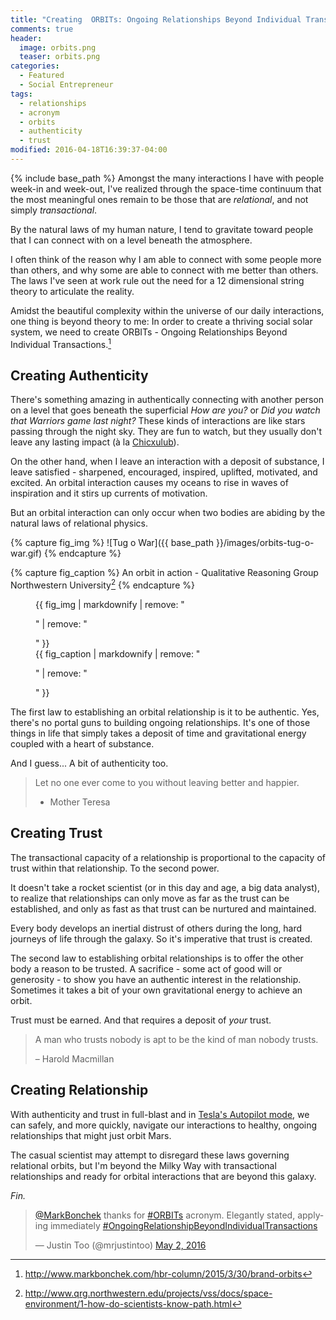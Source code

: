 ```yaml
---
title: "Creating  ORBITs: Ongoing Relationships Beyond Individual Transactions - Part 1"
comments: true
header:
  image: orbits.png
  teaser: orbits.png
categories:
  - Featured
  - Social Entrepreneur
tags:
  - relationships
  - acronym
  - orbits
  - authenticity
  - trust
modified: 2016-04-18T16:39:37-04:00
---
```


{% include base_path %}
Amongst the many interactions I have with people week-in and week-out, I've realized through the space-time continuum that the most meaningful ones remain to be those that are *relational*, and not simply *transactional*.

By the natural laws of my human nature, I tend to gravitate toward people that I can connect with on a level beneath the atmosphere.

I often think of the reason why I am able to connect with some people more than others, and why some are able to connect with me better than others. The laws I've seen at work rule out the need for a 12 dimensional string theory to articulate the reality.

Amidst the beautiful complexity within the universe of our daily interactions, one thing is beyond theory to me: In order to create a thriving social solar system, we need to create ORBITs - Ongoing Relationships Beyond Individual Transactions.[^orbits]

<!--more-->

## Creating Authenticity
There's something amazing in authentically connecting with another person on a level that goes beneath the superficial *How are you?* or *Did you watch that Warriors game last night?* These kinds of interactions are like stars passing through the night sky. They are fun to watch, but they usually don't leave any lasting impact (à la [Chicxulub](http://www.markbonchek.com/hbr-column/2015/3/30/brand-orbits)).

On the other hand, when I leave an interaction with a deposit of substance, I leave satisfied - sharpened, encouraged, inspired, uplifted, motivated, and excited. An orbital interaction causes my oceans to rise in waves of inspiration and it stirs up currents of motivation.

But an orbital interaction can only occur when two bodies are abiding by the natural laws of relational physics.

{% capture fig_img %}
![Tug o War]({{ base_path }}/images/orbits-tug-o-war.gif)
{% endcapture %}

{% capture fig_caption %}
An orbit in action - Qualitative Reasoning Group Northwestern University[^qrg]
{% endcapture %}

<figure>
  {{ fig_img | markdownify | remove: "<p>" | remove: "</p>" }}
  <figcaption>{{ fig_caption | markdownify | remove: "<p>" | remove: "</p>" }}</figcaption>
</figure>

The first law to establishing an orbital relationship is it to be authentic. Yes, there's no portal guns to building ongoing relationships. It's one of those things in life that simply takes a deposit of time and gravitational energy coupled with a heart of substance.

And I guess... A bit of authenticity too.

> Let no one ever come to you without leaving better and happier.
>
> - Mother Teresa

## Creating Trust
The transactional capacity of a relationship is proportional to the capacity of trust within that relationship. To the second power.

It doesn't take a rocket scientist (or in this day and age, a big data analyst), to realize that relationships can only move as far as the trust can be established, and only as fast as that trust can be nurtured and maintained.

Every body develops an inertial distrust of others during the long, hard journeys of life through the galaxy. So it's imperative that trust is created.

The second law to establishing orbital relationships is to offer the other body a reason to be trusted. A sacrifice - some act of good will or generosity - to show you have an authentic interest in the relationship. Sometimes it takes a bit of your own gravitational energy to achieve an orbit.

Trust must be earned. And that requires a deposit of *your* trust.

>  A man who trusts nobody is apt to be the kind of man nobody trusts.
>
>  – Harold Macmillan

## Creating Relationship
With authenticity and trust in full-blast and in [Tesla's Autopilot mode](https://www.washingtonpost.com/news/the-switch/wp/2016/01/11/elon-musk-says-teslas-autopilot-is-already-probably-better-than-human-drivers/), we can safely, and more quickly, navigate our interactions to healthy, ongoing relationships that might just orbit Mars.

The casual scientist may attempt to disregard these laws governing relational orbits, but I'm beyond the Milky Way with transactional relationships and ready for orbital interactions that are beyond this galaxy.

*Fin.*

<blockquote class="twitter-tweet" data-lang="en"><p lang="en" dir="ltr"><a href="https://twitter.com/MarkBonchek">@MarkBonchek</a> thanks for <a href="https://twitter.com/hashtag/ORBITs?src=hash">#ORBITs</a> acronym. Elegantly stated, applying immediately <a href="https://twitter.com/hashtag/OngoingRelationshipBeyondIndividualTransactions?src=hash">#OngoingRelationshipBeyondIndividualTransactions</a></p>&mdash; Justin Too (@mrjustintoo) <a href="https://twitter.com/mrjustintoo/status/727051053452005376">May 2, 2016</a></blockquote>
<script async src="//platform.twitter.com/widgets.js" charset="utf-8"></script>

[^orbits]: http://www.markbonchek.com/hbr-column/2015/3/30/brand-orbits
[^gravity]: http://www.qrg.northwestern.edu/projects/vss/docs/space-environment/zoom-grav.html
[^qrg]: http://www.qrg.northwestern.edu/projects/vss/docs/space-environment/1-how-do-scientists-know-path.html
